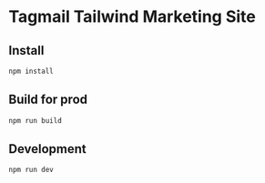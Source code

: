 # Tagmail Tailwind Marketing Site

## Install

```bash
npm install
```

## Build for prod

```bash
npm run build
```

## Development 

```bash
npm run dev
```
